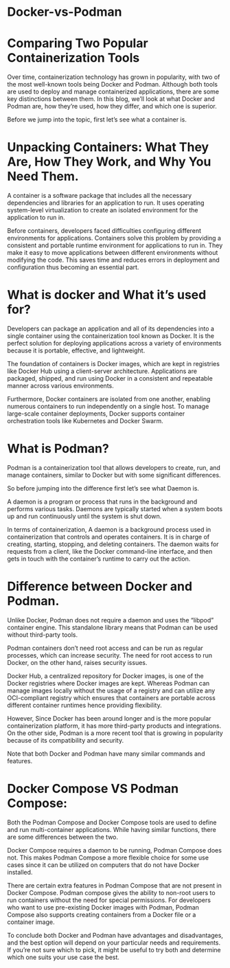 # Docker-vs-Podman

# Comparing Two Popular Containerization Tools

Over time, containerization technology has grown in popularity, with two of the most well-known tools being Docker and Podman. Although both tools are used to deploy and manage containerized applications, there are some key distinctions between them. In this blog, we’ll look at what Docker and Podman are, how they’re used, how they differ, and which one is superior.

Before we jump into the topic, first let’s see what a container is.

# Unpacking Containers: What They Are, How They Work, and Why You Need Them.
A container is a software package that includes all the necessary dependencies and libraries for an application to run. It uses operating system-level virtualization to create an isolated environment for the application to run in.

Before containers, developers faced difficulties configuring different environments for applications. Containers solve this problem by providing a consistent and portable runtime environment for applications to run in. They make it easy to move applications between different environments without modifying the code. This saves time and reduces errors in deployment and configuration thus becoming an essential part.

# What is docker and What it’s used for?
Developers can package an application and all of its dependencies into a single container using the containerization tool known as Docker. It is the perfect solution for deploying applications across a variety of environments because it is portable, effective, and lightweight.

The foundation of containers is Docker images, which are kept in registries like Docker Hub using a client-server architecture. Applications are packaged, shipped, and run using Docker in a consistent and repeatable manner across various environments.

Furthermore, Docker containers are isolated from one another, enabling numerous containers to run independently on a single host. To manage large-scale container deployments, Docker supports container orchestration tools like Kubernetes and Docker Swarm.

# What is Podman?
Podman is a containerization tool that allows developers to create, run, and manage containers, similar to Docker but with some significant differences.

So before jumping into the difference first let’s see what Daemon is.

A daemon is a program or process that runs in the background and performs various tasks. Daemons are typically started when a system boots up and run continuously until the system is shut down.

In terms of containerization, A daemon is a background process used in containerization that controls and operates containers. It is in charge of creating, starting, stopping, and deleting containers. The daemon waits for requests from a client, like the Docker command-line interface, and then gets in touch with the container’s runtime to carry out the action.

# Difference between Docker and Podman.
Unlike Docker, Podman does not require a daemon and uses the “libpod” container engine. This standalone library means that Podman can be used without third-party tools.

Podman containers don’t need root access and can be run as regular processes, which can increase security. The need for root access to run Docker, on the other hand, raises security issues.

Docker Hub, a centralized repository for Docker images, is one of the Docker registries where Docker images are kept. Whereas Podman can manage images locally without the usage of a registry and can utilize any OCI-compliant registry which ensures that containers are portable across different container runtimes hence providing flexibility.

However, Since Docker has been around longer and is the more popular containerization platform, it has more third-party products and integrations. On the other side, Podman is a more recent tool that is growing in popularity because of its compatibility and security.

Note that both Docker and Podman have many similar commands and features.

# Docker Compose VS Podman Compose:
Both the Podman Compose and Docker Compose tools are used to define and run multi-container applications. While having similar functions, there are some differences between the two.

Docker Compose requires a daemon to be running, Podman Compose does not. This makes Podman Compose a more flexible choice for some use cases since it can be utilized on computers that do not have Docker installed.

There are certain extra features in Podman Compose that are not present in Docker Compose. Podman compose gives the ability to non-root users to run containers without the need for special permissions. For developers who want to use pre-existing Docker images with Podman, Podman Compose also supports creating containers from a Docker file or a container image.

To conclude both Docker and Podman have advantages and disadvantages, and the best option will depend on your particular needs and requirements. If you’re not sure which to pick, it might be useful to try both and determine which one suits your use case the best.
